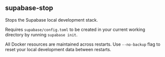 ## supabase-stop

Stops the Supabase local development stack.

Requires `supabase/config.toml` to be created in your current working directory by running `supabase init`.

All Docker resources are maintained across restarts.  Use `--no-backup` flag to reset your local development data between restarts.
